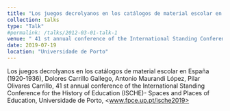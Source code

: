 ```yaml
---
title: "Los juegos decrolyanos en los catálogos de material escolar en España (1920-1936)"
collection: talks
type: "Talk"
#permalink: /talks/2012-03-01-talk-1
venue: " 41 st annual conference of the International Standing Conference for the History of Education (ISCHE)- Spaces and Places of Education"
date: 2019-07-19
location: "Universidade de Porto"
---
```


Los juegos decrolyanos en los catálogos de material escolar en España (1920-1936), Dolores Carrillo Gallego, Antonio Maurandi López, Pilar Olivares Carrillo, 41 st annual conference of the International Standing Conference for the History of Education (ISCHE)- Spaces and Places of Education, Universidade de Porto, <www.fpce.up.pt/ische2019>
